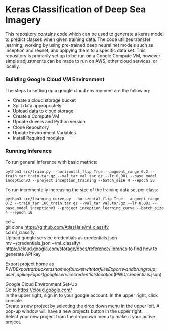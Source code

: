# Keras Classification of Deep Sea Imagery
This repository contains code which can be used to generate a keras model to predict classes when given training data. The code utilizes transfer learning, working by using pre-trained deep neural net models such as inception and resnet, and aplpying them to a specific data set. This repository is primarily set up to be run on a Google Compute VM, however simple adjustments can be made to run on AWS, other cloud services, or locally.

### Building Google Cloud VM Environment
The steps to setting up a google cloud environment are the following:
* Create a cloud storage bucket
* Split data appropriately
* Upload data to cloud storage
* Create a Compute VM 
* Update drivers and Python version
* Clone Repository
* Update Environment Variables
* Install Required modules

### Running Inference 
To run general Inference with basic metrics:
```
python3 src/train.py --horizontal_flip True --augment_range 0.2 --train_tar train.tar.gz --val_tar val.tar.gz --lr 0.001 --base_model inceptionv3 --project inception_training --batch_size 4 --epoch 50
```
To run incrementally increasing the size of the training data set per class:
```
python3 src/learning_curve.py --horizontal_flip True --augment_range 0.2 --train_tar 100_train.tar.gz --val_tar val.tar.gz --lr 0.001 --base_model inceptionv3 --project inception_learning_curve --batch_size 4 --epoch 10
```
cd ~  
git clone https://github.com/AtlasHale/ml_classify     
cd ml_classify    
Upload google service credentials as credentials.json   
mv ~/credentials.json ~/ml_classify/  
https://cloud.google.com/storage/docs/reference/libraries to find how to generate API key   



Export project home as $PWD     
Export tar bucket as name of bucket with tar files      
Export wandb run group, user, api key   
Export google service credentials location ($PWD/credentials.json)  


Google Cloud Environment Set-Up     
Go to https://cloud.google.com/     
In the upper right, sign in to your google account. 
In the upper right, click console.  
Create a new project by selecting the drop down menu in the upper left. 
A pop-up window will have a new projects button in the upper right.     
Select your new project from the dropdown menu to make it your active project. 
